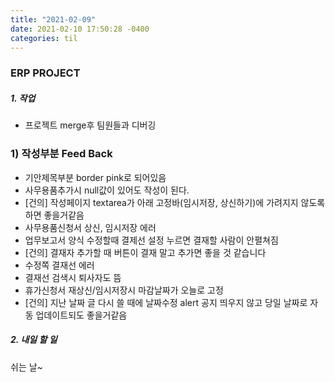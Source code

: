 ```yaml
---
title: "2021-02-09"
date: 2021-02-10 17:50:28 -0400
categories: til
---
```


### ERP PROJECT
##### 1. 작업
 - 프로젝트 merge후 팀원들과 디버깅 
 ### 1) 작성부분 Feed Back
- 기안제목부분 border pink로 되어있음 
- 사무용품추가시 null값이 있어도 작성이 된다. 
- [건의] 작성페이지 textarea가 아래 고정바(임시저장, 상신하기)에 가려지지 않도록 하면 좋을거같음
- 사무용품신청서 상신, 임시저장 에러
- 업무보고서 양식 수정할때 결제선 설정 누르면 결재할 사람이 안펼쳐짐
- [건의] 결재자 추가할 때 버튼이 결재 말고 추가면 좋을 것 같습니다
- 수정쪽 결재선 에러
- 결재선 검색시 퇴사자도 뜸
- 휴가신청서 재상신/임시저장시 마감날짜가 오늘로 고정
- [건의] 지난 날짜 글 다시 쓸 때에 날짜수정 alert 공지 띄우지 않고 당일 날짜로 자동 업데이트되도 좋을거같음


##### 2. 내일 할 일
쉬는 날~



